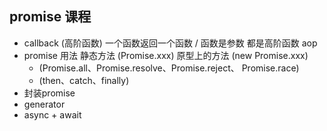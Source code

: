 ## promise 课程

- callback (高阶函数) 一个函数返回一个函数  /  函数是参数  都是高阶函数 aop
- promise 用法 静态方法  (Promise.xxx) 原型上的方法 (new Promise.xxx)
    - (Promise.all、Promise.resolve、Promise.reject、 Promise.race)
    - (then、catch、finally)
- 封装promise
- generator
- async + await